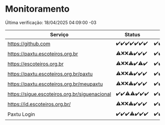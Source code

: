 # Monitoramento

Última verificação: 18/04/2025 04:09:00 -03

|Serviço|Status|Últimas 24h|
|---|---|---|
|https://github.com|<span title="2025-04-11: OK=23">✔️</span><span title="2025-04-12: OK=23">✔️</span><span title="2025-04-13: OK=21">✔️</span><span title="2025-04-14: OK=23">✔️</span><span title="2025-04-15: OK=23">✔️</span><span title="2025-04-16: OK=23">✔️</span><span title="2025-04-17: OK=6">✔️</span>|<span title="17/04/2025 04:09:00 -03 : 200">✔️</span><span title="17/04/2025 05:13:00 -03 : 200">✔️</span><span title="17/04/2025 06:10:00 -03 : 200">✔️</span><span title="17/04/2025 07:09:00 -03 : 200">✔️</span><span title="17/04/2025 08:07:00 -03 : 200">✔️</span><span title="17/04/2025 09:17:00 -03 : 200">✔️</span><span title="17/04/2025 10:19:00 -03 : 200">✔️</span><span title="17/04/2025 11:09:00 -03 : 200">✔️</span><span title="17/04/2025 12:09:00 -03 : 200">✔️</span><span title="17/04/2025 13:11:00 -03 : 200">✔️</span><span title="17/04/2025 14:07:00 -03 : 200">✔️</span><span title="17/04/2025 15:12:00 -03 : 200">✔️</span><span title="17/04/2025 16:07:00 -03 : 200">✔️</span><span title="17/04/2025 17:10:00 -03 : 200">✔️</span><span title="17/04/2025 18:08:00 -03 : 200">✔️</span><span title="17/04/2025 19:08:00 -03 : 200">✔️</span><span title="17/04/2025 20:08:00 -03 : 200">✔️</span><span title="17/04/2025 21:43:00 -03 : 200">✔️</span><span title="17/04/2025 23:18:00 -03 : 200">✔️</span><span title="18/04/2025 00:26:00 -03 : 200">✔️</span><span title="18/04/2025 01:11:00 -03 : 200">✔️</span><span title="18/04/2025 02:09:00 -03 : 200">✔️</span><span title="18/04/2025 03:13:00 -03 : 200">✔️</span><span title="18/04/2025 04:09:00 -03 : 200">✔️</span>|
|https://paxtu.escoteiros.org.br|<span title="2025-04-11: OK=17, Falhas=6">⚠️</span><span title="2025-04-12: Falhas=23">❌</span><span title="2025-04-13: Falhas=21">❌</span><span title="2025-04-14: OK=4, Falhas=19">⚠️</span><span title="2025-04-15: OK=23">✔️</span><span title="2025-04-16: OK=23">✔️</span><span title="2025-04-17: OK=6">✔️</span>|<span title="17/04/2025 04:09:00 -03 : 200">✔️</span><span title="17/04/2025 05:13:00 -03 : 200">✔️</span><span title="17/04/2025 06:10:00 -03 : 200">✔️</span><span title="17/04/2025 07:09:00 -03 : 200">✔️</span><span title="17/04/2025 08:07:00 -03 : 200">✔️</span><span title="17/04/2025 09:17:00 -03 : 200">✔️</span><span title="17/04/2025 10:19:00 -03 : 200">✔️</span><span title="17/04/2025 11:09:00 -03 : 200">✔️</span><span title="17/04/2025 12:09:00 -03 : 200">✔️</span><span title="17/04/2025 13:11:00 -03 : 200">✔️</span><span title="17/04/2025 14:07:00 -03 : 200">✔️</span><span title="17/04/2025 15:12:00 -03 : 200">✔️</span><span title="17/04/2025 16:07:00 -03 : 200">✔️</span><span title="17/04/2025 17:10:00 -03 : 200">✔️</span><span title="17/04/2025 18:08:00 -03 : 200">✔️</span><span title="17/04/2025 19:08:00 -03 : 200">✔️</span><span title="17/04/2025 20:08:00 -03 : 200">✔️</span><span title="17/04/2025 21:43:00 -03 : 200">✔️</span><span title="17/04/2025 23:18:00 -03 : 200">✔️</span><span title="18/04/2025 00:26:00 -03 : 200">✔️</span><span title="18/04/2025 01:11:00 -03 : 200">✔️</span><span title="18/04/2025 02:09:00 -03 : 200">✔️</span><span title="18/04/2025 03:13:00 -03 : 200">✔️</span><span title="18/04/2025 04:09:00 -03 : 200">✔️</span>|
|https://escoteiros.org.br|<span title="2025-04-11: OK=17, Falhas=6">⚠️</span><span title="2025-04-12: Falhas=23">❌</span><span title="2025-04-13: Falhas=21">❌</span><span title="2025-04-14: OK=3, Falhas=20">⚠️</span><span title="2025-04-15: OK=23">✔️</span><span title="2025-04-16: OK=22, Falhas=1">⚠️</span><span title="2025-04-17: OK=6">✔️</span>|<span title="17/04/2025 04:09:00 -03 : 200">✔️</span><span title="17/04/2025 05:13:00 -03 : 200">✔️</span><span title="17/04/2025 06:10:00 -03 : 200">✔️</span><span title="17/04/2025 07:09:00 -03 : 200">✔️</span><span title="17/04/2025 08:07:00 -03 : 200">✔️</span><span title="17/04/2025 09:17:00 -03 : 200">✔️</span><span title="17/04/2025 10:19:00 -03 : 200">✔️</span><span title="17/04/2025 11:09:00 -03 : 200">✔️</span><span title="17/04/2025 12:09:00 -03 : 200">✔️</span><span title="17/04/2025 13:11:00 -03 : 200">✔️</span><span title="17/04/2025 14:07:00 -03 : 200">✔️</span><span title="17/04/2025 15:12:00 -03 : 200">✔️</span><span title="17/04/2025 16:07:00 -03 : 200">✔️</span><span title="17/04/2025 17:10:00 -03 : 200">✔️</span><span title="17/04/2025 18:08:00 -03 : 200">✔️</span><span title="17/04/2025 19:08:00 -03 : 200">✔️</span><span title="17/04/2025 20:08:00 -03 : 200">✔️</span><span title="17/04/2025 21:43:00 -03 : 200">✔️</span><span title="17/04/2025 23:18:00 -03 : 200">✔️</span><span title="18/04/2025 00:26:00 -03 : 200">✔️</span><span title="18/04/2025 01:11:00 -03 : 200">✔️</span><span title="18/04/2025 02:09:00 -03 : 200">✔️</span><span title="18/04/2025 03:13:00 -03 : 200">✔️</span><span title="18/04/2025 04:09:00 -03 : 200">✔️</span>|
|https://paxtu.escoteiros.org.br/paxtu|<span title="2025-04-11: OK=18, Falhas=5">⚠️</span><span title="2025-04-12: Falhas=23">❌</span><span title="2025-04-13: Falhas=21">❌</span><span title="2025-04-14: OK=7, Falhas=16">⚠️</span><span title="2025-04-15: OK=23">✔️</span><span title="2025-04-16: OK=23">✔️</span><span title="2025-04-17: OK=6">✔️</span>|<span title="17/04/2025 04:09:00 -03 : 200">✔️</span><span title="17/04/2025 05:13:00 -03 : 200">✔️</span><span title="17/04/2025 06:10:00 -03 : 200">✔️</span><span title="17/04/2025 07:09:00 -03 : 200">✔️</span><span title="17/04/2025 08:07:00 -03 : 200">✔️</span><span title="17/04/2025 09:17:00 -03 : 200">✔️</span><span title="17/04/2025 10:19:00 -03 : 200">✔️</span><span title="17/04/2025 11:09:00 -03 : 200">✔️</span><span title="17/04/2025 12:09:00 -03 : 200">✔️</span><span title="17/04/2025 13:11:00 -03 : 200">✔️</span><span title="17/04/2025 14:07:00 -03 : 200">✔️</span><span title="17/04/2025 15:12:00 -03 : 200">✔️</span><span title="17/04/2025 16:07:00 -03 : 200">✔️</span><span title="17/04/2025 17:10:00 -03 : 200">✔️</span><span title="17/04/2025 18:08:00 -03 : 200">✔️</span><span title="17/04/2025 19:08:00 -03 : 200">✔️</span><span title="17/04/2025 20:08:00 -03 : 200">✔️</span><span title="17/04/2025 21:43:00 -03 : 200">✔️</span><span title="17/04/2025 23:19:00 -03 : 200">✔️</span><span title="18/04/2025 00:26:00 -03 : 200">✔️</span><span title="18/04/2025 01:11:00 -03 : 200">✔️</span><span title="18/04/2025 02:09:00 -03 : 200">✔️</span><span title="18/04/2025 03:13:00 -03 : 200">✔️</span><span title="18/04/2025 04:09:00 -03 : 200">✔️</span>|
|https://paxtu.escoteiros.org.br/meupaxtu|<span title="2025-04-11: OK=17, Falhas=6">⚠️</span><span title="2025-04-12: Falhas=23">❌</span><span title="2025-04-13: Falhas=21">❌</span><span title="2025-04-14: OK=5, Falhas=18">⚠️</span><span title="2025-04-15: OK=23">✔️</span><span title="2025-04-16: OK=23">✔️</span><span title="2025-04-17: OK=6">✔️</span>|<span title="17/04/2025 04:09:00 -03 : 200">✔️</span><span title="17/04/2025 05:13:00 -03 : 200">✔️</span><span title="17/04/2025 06:10:00 -03 : 200">✔️</span><span title="17/04/2025 07:09:00 -03 : 200">✔️</span><span title="17/04/2025 08:07:00 -03 : 200">✔️</span><span title="17/04/2025 09:17:00 -03 : 200">✔️</span><span title="17/04/2025 10:20:00 -03 : 200">✔️</span><span title="17/04/2025 11:09:00 -03 : 200">✔️</span><span title="17/04/2025 12:09:00 -03 : 200">✔️</span><span title="17/04/2025 13:11:00 -03 : 200">✔️</span><span title="17/04/2025 14:07:00 -03 : 200">✔️</span><span title="17/04/2025 15:12:00 -03 : 200">✔️</span><span title="17/04/2025 16:07:00 -03 : 200">✔️</span><span title="17/04/2025 17:10:00 -03 : 200">✔️</span><span title="17/04/2025 18:08:00 -03 : 200">✔️</span><span title="17/04/2025 19:08:00 -03 : 200">✔️</span><span title="17/04/2025 20:08:00 -03 : 200">✔️</span><span title="17/04/2025 21:43:00 -03 : 200">✔️</span><span title="17/04/2025 23:19:00 -03 : 200">✔️</span><span title="18/04/2025 00:26:00 -03 : 200">✔️</span><span title="18/04/2025 01:11:00 -03 : 200">✔️</span><span title="18/04/2025 02:09:00 -03 : 200">✔️</span><span title="18/04/2025 03:13:00 -03 : 200">✔️</span><span title="18/04/2025 04:09:00 -03 : 200">✔️</span>|
|https://sigue.escoteiros.org.br/siguenacional|<span title="2025-04-11: OK=23">✔️</span><span title="2025-04-12: OK=23">✔️</span><span title="2025-04-13: OK=20, Falhas=1">⚠️</span><span title="2025-04-14: OK=22, Falhas=1">⚠️</span><span title="2025-04-15: OK=23">✔️</span><span title="2025-04-16: OK=23">✔️</span><span title="2025-04-17: OK=6">✔️</span>|<span title="17/04/2025 04:09:00 -03 : 200">✔️</span><span title="17/04/2025 05:13:00 -03 : 200">✔️</span><span title="17/04/2025 06:10:00 -03 : 200">✔️</span><span title="17/04/2025 07:09:00 -03 : 200">✔️</span><span title="17/04/2025 08:07:00 -03 : 200">✔️</span><span title="17/04/2025 09:17:00 -03 : 200">✔️</span><span title="17/04/2025 10:20:00 -03 : 200">✔️</span><span title="17/04/2025 11:09:00 -03 : 200">✔️</span><span title="17/04/2025 12:09:00 -03 : 200">✔️</span><span title="17/04/2025 13:11:00 -03 : 200">✔️</span><span title="17/04/2025 14:07:00 -03 : 200">✔️</span><span title="17/04/2025 15:12:00 -03 : 200">✔️</span><span title="17/04/2025 16:07:00 -03 : 200">✔️</span><span title="17/04/2025 17:10:00 -03 : 200">✔️</span><span title="17/04/2025 18:08:00 -03 : 200">✔️</span><span title="17/04/2025 19:08:00 -03 : 200">✔️</span><span title="17/04/2025 20:08:00 -03 : 200">✔️</span><span title="17/04/2025 21:43:00 -03 : 200">✔️</span><span title="17/04/2025 23:19:00 -03 : 200">✔️</span><span title="18/04/2025 00:26:00 -03 : 200">✔️</span><span title="18/04/2025 01:11:00 -03 : 200">✔️</span><span title="18/04/2025 02:09:00 -03 : 200">✔️</span><span title="18/04/2025 03:13:00 -03 : 200">✔️</span><span title="18/04/2025 04:09:00 -03 : 200">✔️</span>|
|https://id.escoteiros.org.br/|<span title="2025-04-11: OK=18, Falhas=5">⚠️</span><span title="2025-04-12: Falhas=23">❌</span><span title="2025-04-13: Falhas=21">❌</span><span title="2025-04-14: OK=3, Falhas=20">⚠️</span><span title="2025-04-15: OK=23">✔️</span><span title="2025-04-16: OK=23">✔️</span><span title="2025-04-17: OK=6">✔️</span>|<span title="17/04/2025 04:09:00 -03 : 200">✔️</span><span title="17/04/2025 05:13:00 -03 : 200">✔️</span><span title="17/04/2025 06:10:00 -03 : 200">✔️</span><span title="17/04/2025 07:09:00 -03 : 200">✔️</span><span title="17/04/2025 08:07:00 -03 : 200">✔️</span><span title="17/04/2025 09:17:00 -03 : 200">✔️</span><span title="17/04/2025 10:20:00 -03 : 200">✔️</span><span title="17/04/2025 11:09:00 -03 : 200">✔️</span><span title="17/04/2025 12:09:00 -03 : 200">✔️</span><span title="17/04/2025 13:11:00 -03 : 200">✔️</span><span title="17/04/2025 14:07:00 -03 : 200">✔️</span><span title="17/04/2025 15:12:00 -03 : 200">✔️</span><span title="17/04/2025 16:07:00 -03 : 200">✔️</span><span title="17/04/2025 17:10:00 -03 : 200">✔️</span><span title="17/04/2025 18:08:00 -03 : 200">✔️</span><span title="17/04/2025 19:08:00 -03 : 200">✔️</span><span title="17/04/2025 20:08:00 -03 : 200">✔️</span><span title="17/04/2025 21:43:00 -03 : 200">✔️</span><span title="17/04/2025 23:19:00 -03 : 200">✔️</span><span title="18/04/2025 00:26:00 -03 : 200">✔️</span><span title="18/04/2025 01:11:00 -03 : 200">✔️</span><span title="18/04/2025 02:09:00 -03 : 200">✔️</span><span title="18/04/2025 03:13:00 -03 : 200">✔️</span><span title="18/04/2025 04:09:00 -03 : 200">✔️</span>|
|Paxtu Login|<span title="2025-04-11: OK=23">✔️</span><span title="2025-04-12: OK=23">✔️</span><span title="2025-04-13: OK=21">✔️</span><span title="2025-04-14: OK=22, Falhas=1">⚠️</span><span title="2025-04-15: OK=23">✔️</span><span title="2025-04-16: OK=23">✔️</span><span title="2025-04-17: OK=6">✔️</span>|<span title="17/04/2025 04:09:00 -03 : 200">✔️</span><span title="17/04/2025 05:13:00 -03 : 200">✔️</span><span title="17/04/2025 06:10:00 -03 : 200">✔️</span><span title="17/04/2025 07:09:00 -03 : 200">✔️</span><span title="17/04/2025 08:07:00 -03 : 200">✔️</span><span title="17/04/2025 09:17:00 -03 : 200">✔️</span><span title="17/04/2025 10:20:00 -03 : 200">✔️</span><span title="17/04/2025 11:09:00 -03 : 200">✔️</span><span title="17/04/2025 12:09:00 -03 : 200">✔️</span><span title="17/04/2025 13:11:00 -03 : 200">✔️</span><span title="17/04/2025 14:07:00 -03 : 200">✔️</span><span title="17/04/2025 15:12:00 -03 : 200">✔️</span><span title="17/04/2025 16:07:00 -03 : 200">✔️</span><span title="17/04/2025 17:10:00 -03 : 200">✔️</span><span title="17/04/2025 18:08:00 -03 : 200">✔️</span><span title="17/04/2025 19:08:00 -03 : 200">✔️</span><span title="17/04/2025 20:08:00 -03 : 200">✔️</span><span title="17/04/2025 21:43:00 -03 : 200">✔️</span><span title="17/04/2025 23:19:00 -03 : 200">✔️</span><span title="18/04/2025 00:26:00 -03 : 200">✔️</span><span title="18/04/2025 01:11:00 -03 : 200">✔️</span><span title="18/04/2025 02:09:00 -03 : 200">✔️</span><span title="18/04/2025 03:13:00 -03 : 200">✔️</span><span title="18/04/2025 04:09:00 -03 : 200">✔️</span>|
